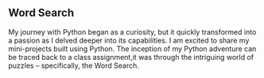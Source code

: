 ## Word Search

My journey with Python began as a curiosity, but it quickly transformed into a passion as I delved deeper into its capabilities. I am excited to share my mini-projects built using Python. The inception of my Python adventure can be traced back to a class assignment,it was through the intriguing world of puzzles – specifically, the Word Search.

